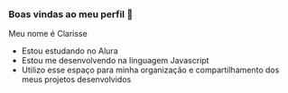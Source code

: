 ### Boas vindas ao meu perfil 💙

Meu nome é Clarisse

- Estou estudando no Alura
- Estou me desenvolvendo na linguagem Javascript
- Utilizo esse espaço para minha organização e compartilhamento dos meus projetos desenvolvidos
